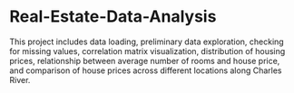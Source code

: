 # Real-Estate-Data-Analysis
This project includes data loading, preliminary data exploration, checking for missing values, correlation matrix visualization, distribution of housing prices, relationship between average number of rooms and house price, and comparison of house prices across different locations along Charles River.
